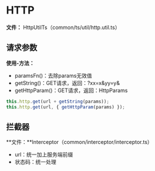 # HTTP
**文件：** HttpUtilTs（common/ts/util/http.util.ts） 

## 请求参数
**使用-方法：**
- paramsFn()：去除params无效值
- getString()：GET请求，返回：?xx=x&yy=y&
- getHttpParam()：GET请求，返回：HttpParams
```typescript
this.http.get(url + getString(params));
this.http.get(url, { getHttpParam(params) });
```

## 拦截器
**文件：**Interceptor（common/interceptor/interceptor.ts）
- url：统一加上服务端前缀
- 状态码：统一处理
  